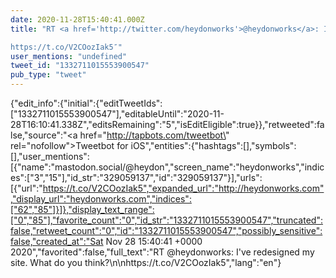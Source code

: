 ```yaml
---
date: 2020-11-28T15:40:41.000Z
title: "RT <a href='http://twitter.com/heydonworks'>@heydonworks</a>: I've redesigned my site. What do you think?

https://t.co/V2COozIak5″"
user_mentions: "undefined"
tweet_id: "1332711015553900547"
pub_type: "tweet"
---
```

{"edit_info":{"initial":{"editTweetIds":["1332711015553900547"],"editableUntil":"2020-11-28T16:10:41.338Z","editsRemaining":"5","isEditEligible":true}},"retweeted":false,"source":"<a href=\"http://tapbots.com/tweetbot\" rel=\"nofollow\">Tweetbot for iΟS</a>","entities":{"hashtags":[],"symbols":[],"user_mentions":[{"name":"mastodon.social/@heydon","screen_name":"heydonworks","indices":["3","15"],"id_str":"329059137","id":"329059137"}],"urls":[{"url":"https://t.co/V2COozIak5","expanded_url":"http://heydonworks.com","display_url":"heydonworks.com","indices":["62","85"]}]},"display_text_range":["0","85"],"favorite_count":"0","id_str":"1332711015553900547","truncated":false,"retweet_count":"0","id":"1332711015553900547","possibly_sensitive":false,"created_at":"Sat Nov 28 15:40:41 +0000 2020","favorited":false,"full_text":"RT @heydonworks: I've redesigned my site. What do you think?\n\nhttps://t.co/V2COozIak5","lang":"en"}

